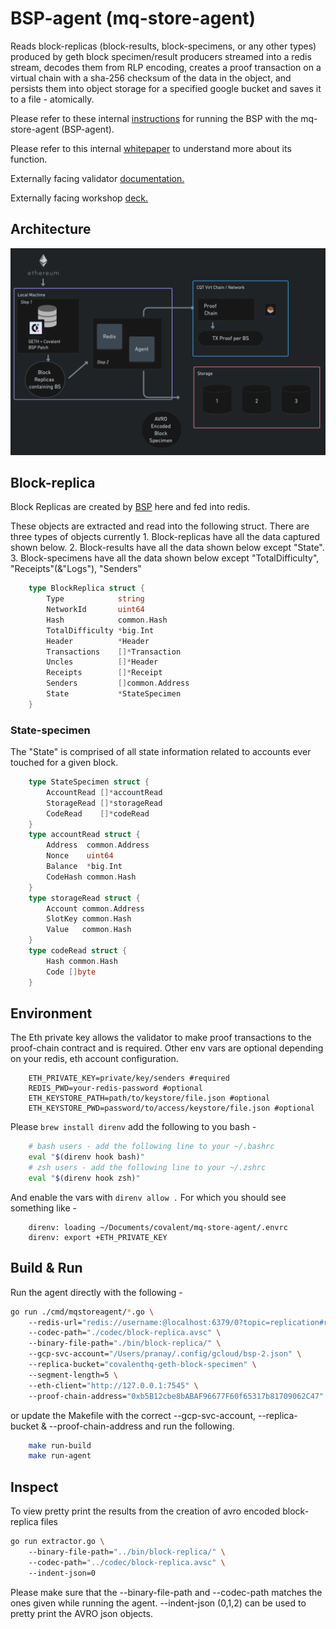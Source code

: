# BSP-agent (mq-store-agent)

Reads block-replicas (block-results, block-specimens, or any other types) produced by geth block specimen/result producers streamed into a redis stream, decodes them from RLP encoding, creates a proof transaction on a virtual chain with a sha-256 checksum of the data in the object, and persists them into object storage for a specified google bucket and saves it to a file - atomically.

Please refer to these internal [instructions](https://docs.google.com/document/d/1BMC9-VXZfpB6mGczSu8ylUXJZ_CIx4ephepDtlruv_Q/edit?usp=sharing) for running the BSP with the mq-store-agent (BSP-agent).

Please refer to this internal [whitepaper](https://docs.google.com/document/d/1J6RalVVfMSh2kSKNHM3Agb4GngzWVw9e1PqLSVb3-PU/edit#) to understand more about its function.

Externally facing validator [documentation.](https://www.notion.so/covalenthq/Validator-Documentation-e9fdba94c9e149aeba798ece303dc5d4)

Externally facing workshop [deck.](https://docs.google.com/presentation/d/1qInReJcMxvVywJ8onoFPoKCwuorJ8LpOn3hwLJIl7bg/edit?usp=sharing)

## Architecture

![diagram](arch.png)

## Block-replica

Block Replicas are created by [BSP](https://docs.google.com/document/d/1BMC9-VXZfpB6mGczSu8ylUXJZ_CIx4ephepDtlruv_Q/edit#heading=h.5owqpz3w99gp) here and fed into redis.

These objects are extracted and read into the following struct. There are three types  of objects currently
    1. Block-replicas have all the data captured shown below.
    2. Block-results have all the data shown below except "State".
    3. Block-specimens have all the data shown below except "TotalDifficulty", "Receipts"(&"Logs"), "Senders"

```go
    type BlockReplica struct {
        Type            string
        NetworkId       uint64
        Hash            common.Hash
        TotalDifficulty *big.Int
        Header          *Header
        Transactions    []*Transaction
        Uncles          []*Header
        Receipts        []*Receipt
        Senders         []common.Address
        State           *StateSpecimen
    }
```

### State-specimen

The "State" is comprised of all state information related to accounts ever touched for a given block.

```go
    type StateSpecimen struct {
        AccountRead []*accountRead
        StorageRead []*storageRead
        CodeRead    []*codeRead
    }
    type accountRead struct {
        Address  common.Address
        Nonce    uint64
        Balance  *big.Int
        CodeHash common.Hash
    }
    type storageRead struct {
        Account common.Address
        SlotKey common.Hash
        Value   common.Hash
    }
    type codeRead struct {
        Hash common.Hash
        Code []byte
    }
```

## Environment

The Eth private key allows the validator to make proof transactions to the proof-chain contract and is required.
Other env vars are optional depending on your redis, eth account configuration.

```env
    ETH_PRIVATE_KEY=private/key/senders #required
    REDIS_PWD=your-redis-password #optional
    ETH_KEYSTORE_PATH=path/to/keystore/file.json #optional
    ETH_KEYSTORE_PWD=password/to/access/keystore/file.json #optional
```

Please `brew install direnv` add the following to you bash -

```bash
    # bash users - add the following line to your ~/.bashrc
    eval "$(direnv hook bash)"
    # zsh users - add the following line to your ~/.zshrc
    eval "$(direnv hook zsh)"
```

And enable the vars with `direnv allow .`
For which you should see something like -

```shell
    direnv: loading ~/Documents/covalent/mq-store-agent/.envrc
    direnv: export +ETH_PRIVATE_KEY
```

## Build & Run

Run the agent directly with the following -

```bash
go run ./cmd/mqstoreagent/*.go \ 
    --redis-url="redis://username:@localhost:6379/0?topic=replication#replicate" \ 
    --codec-path="./codec/block-replica.avsc" \ 
    --binary-file-path="./bin/block-replica/" \ 
    --gcp-svc-account="/Users/pranay/.config/gcloud/bsp-2.json" \ 
    --replica-bucket="covalenthq-geth-block-specimen" \ 
    --segment-length=5 \ 
    --eth-client="http://127.0.0.1:7545" \ 
    --proof-chain-address="0xb5B12cbe8bABAF96677F60f65317b81709062C47"
```

or update the Makefile with the correct --gcp-svc-account, --replica-bucket & --proof-chain-address
and run the following.

```bash
    make run-build
    make run-agent
```

## Inspect

To view pretty print the results from the creation of avro encoded block-replica files

```bash
go run extractor.go \ 
    --binary-file-path="../bin/block-replica/" \ 
    --codec-path="../codec/block-replica.avsc" \ 
    --indent-json=0
```

Please make sure that the --binary-file-path and --codec-path matches the ones given while running the agent.
--indent-json (0,1,2) can be used to pretty print the AVRO json objects.
